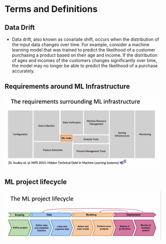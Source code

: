 # Terms and Definitions

## Data Drift

- Data drift, also known as covariate shift, occurs when the distribution of the input data changes over time. For example, consider a machine learning model that was trained to predict the likelihood of a customer purchasing a product based on their age and income. If the distribution of ages and incomes of the customers changes significantly over time, the model may no longer be able to predict the likelihood of a purchase accurately.

## Requirements around ML Infrastructure

![Requirements around ML Infrastructure](image.png)

## ML project lifecycle

![ML project lifecycle](image-1.png)
